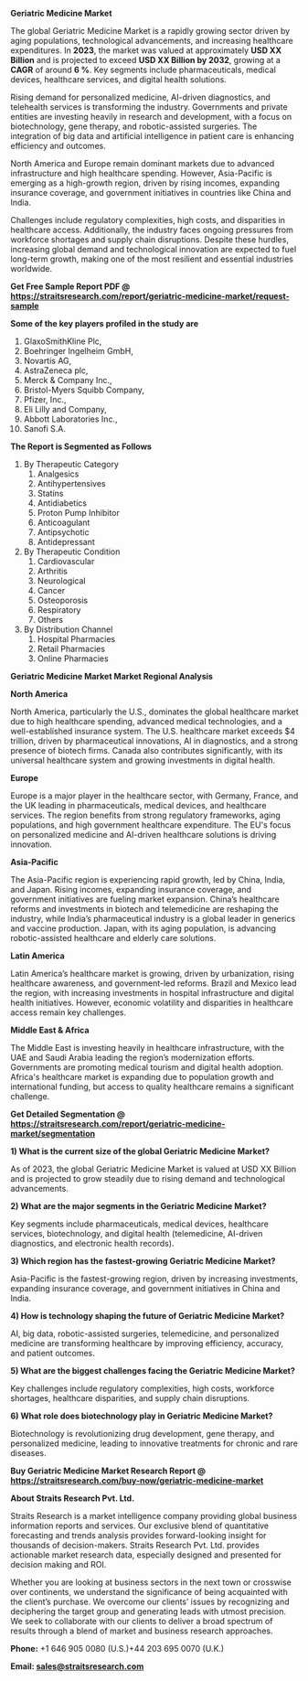 <p><strong>Geriatric Medicine Market</strong></p>
<p>The global Geriatric Medicine Market is a rapidly growing sector driven by aging populations, technological advancements, and increasing healthcare expenditures. In <strong>2023</strong>, the market was valued at approximately <strong>USD XX Billion</strong> and is projected to exceed <strong>USD XX Billion</strong><strong> by 2032</strong>, growing at a <strong>CAGR</strong> of around <strong>6 %</strong>. Key segments include pharmaceuticals, medical devices, healthcare services, and digital health solutions.</p>
<p>Rising demand for personalized medicine, AI-driven diagnostics, and telehealth services is transforming the industry. Governments and private entities are investing heavily in research and development, with a focus on biotechnology, gene therapy, and robotic-assisted surgeries. The integration of big data and artificial intelligence in patient care is enhancing efficiency and outcomes.</p>
<p>North America and Europe remain dominant markets due to advanced infrastructure and high healthcare spending. However, Asia-Pacific is emerging as a high-growth region, driven by rising incomes, expanding insurance coverage, and government initiatives in countries like China and India.</p>
<p>Challenges include regulatory complexities, high costs, and disparities in healthcare access. Additionally, the industry faces ongoing pressures from workforce shortages and supply chain disruptions. Despite these hurdles, increasing global demand and technological innovation are expected to fuel long-term growth, making one of the most resilient and essential industries worldwide.</p>
<p><strong>Get Free Sample Report PDF @ <a href=https://straitsresearch.com/report/geriatric-medicine-market/request-sample>https://straitsresearch.com/report/geriatric-medicine-market/request-sample</a></strong></p>
<div><strong>Some of the key players profiled in the study are</strong></div>
<p><ol>
<li> GlaxoSmithKline Plc,</li>
<li>Boehringer Ingelheim GmbH,</li>
<li>Novartis AG,</li>
<li>AstraZeneca plc,</li>
<li>Merck &amp; Company Inc.,</li>
<li>Bristol-Myers Squibb Company,</li>
<li>Pfizer, Inc.,</li>
<li>Eli Lilly and Company,</li>
<li>Abbott Laboratories Inc., </li>
<li>Sanofi S.A.</li>
</ol></p>
<p><strong>The Report is Segmented as Follows</strong></p>
<p><ol>
<li>By Therapeutic Category
<ol>
<li>Analgesics</li>
<li>Antihypertensives</li>
<li>Statins</li>
<li>Antidiabetics</li>
<li>Proton Pump Inhibitor</li>
<li>Anticoagulant</li>
<li>Antipsychotic</li>
<li>Antidepressant</li>
</ol>
</li>
<li>By Therapeutic Condition
<ol>
<li>Cardiovascular</li>
<li>Arthritis</li>
<li>Neurological</li>
<li>Cancer</li>
<li>Osteoporosis</li>
<li>Respiratory</li>
<li>Others</li>
</ol>
</li>
<li>By Distribution Channel
<ol>
<li>Hospital Pharmacies</li>
<li>Retail Pharmacies</li>
<li>Online Pharmacies</li>
</ol>
</li>
</ol></p>
<p><strong>Geriatric Medicine Market Market Regional Analysis</strong></p>
<p><strong>North America</strong></p>
<p>North America, particularly the U.S., dominates the global healthcare market due to high healthcare spending, advanced medical technologies, and a well-established insurance system. The U.S. healthcare market exceeds $4 trillion, driven by pharmaceutical innovations, AI in diagnostics, and a strong presence of biotech firms. Canada also contributes significantly, with its universal healthcare system and growing investments in digital health.</p>
<p><strong>Europe</strong></p>
<p>Europe is a major player in the healthcare sector, with Germany, France, and the UK leading in pharmaceuticals, medical devices, and healthcare services. The region benefits from strong regulatory frameworks, aging populations, and high government healthcare expenditure. The EU's focus on personalized medicine and AI-driven healthcare solutions is driving innovation.</p>
<p><strong>Asia-Pacific</strong></p>
<p>The Asia-Pacific region is experiencing rapid growth, led by China, India, and Japan. Rising incomes, expanding insurance coverage, and government initiatives are fueling market expansion. China&rsquo;s healthcare reforms and investments in biotech and telemedicine are reshaping the industry, while India&rsquo;s pharmaceutical industry is a global leader in generics and vaccine production. Japan, with its aging population, is advancing robotic-assisted healthcare and elderly care solutions.</p>
<p><strong>Latin America</strong></p>
<p>Latin America&rsquo;s healthcare market is growing, driven by urbanization, rising healthcare awareness, and government-led reforms. Brazil and Mexico lead the region, with increasing investments in hospital infrastructure and digital health initiatives. However, economic volatility and disparities in healthcare access remain key challenges.</p>
<p><strong>Middle East &amp; Africa</strong></p>
<p>The Middle East is investing heavily in healthcare infrastructure, with the UAE and Saudi Arabia leading the region&rsquo;s modernization efforts. Governments are promoting medical tourism and digital health adoption. Africa's healthcare market is expanding due to population growth and international funding, but access to quality healthcare remains a significant challenge.</p>
<p><strong>Get Detailed Segmentation @ <a href=https://straitsresearch.com/report/geriatric-medicine-market/segmentation>https://straitsresearch.com/report/geriatric-medicine-market/segmentation</a></strong></p>
<p><strong>1) What is the current size of the global Geriatric Medicine Market?</strong></p>
<p>As of 2023, the global Geriatric Medicine Market is valued at USD XX Billion and is projected to grow steadily due to rising demand and technological advancements.</p>
<p><strong>2) What are the major segments in the Geriatric Medicine Market?</strong></p>
<p>Key segments include pharmaceuticals, medical devices, healthcare services, biotechnology, and digital health (telemedicine, AI-driven diagnostics, and electronic health records).</p>
<p><strong>3) Which region has the fastest-growing Geriatric Medicine Market?</strong></p>
<p>Asia-Pacific is the fastest-growing region, driven by increasing investments, expanding insurance coverage, and government initiatives in China and India.</p>
<p><strong>4) How is technology shaping the future of Geriatric Medicine Market?</strong></p>
<p>AI, big data, robotic-assisted surgeries, telemedicine, and personalized medicine are transforming healthcare by improving efficiency, accuracy, and patient outcomes.</p>
<p><strong>5) What are the biggest challenges facing the Geriatric Medicine Market?</strong></p>
<p>Key challenges include regulatory complexities, high costs, workforce shortages, healthcare disparities, and supply chain disruptions.</p>
<p><strong>6) What role does biotechnology play in Geriatric Medicine Market?</strong></p>
<p>Biotechnology is revolutionizing drug development, gene therapy, and personalized medicine, leading to innovative treatments for chronic and rare diseases.</p>
<p><strong>Buy Geriatric Medicine Market Research Report @ <a href=https://straitsresearch.com/buy-now/geriatric-medicine-market>https://straitsresearch.com/buy-now/geriatric-medicine-market</a></strong></p>
<p><strong>About Straits Research Pvt. Ltd.</strong></p>
<p>Straits Research is a market intelligence company providing global business information reports and services. Our exclusive blend of quantitative forecasting and trends analysis provides forward-looking insight for thousands of decision-makers. Straits Research Pvt. Ltd. provides actionable market research data, especially designed and presented for decision making and ROI.</p>
<p>Whether you are looking at business sectors in the next town or crosswise over continents, we understand the significance of being acquainted with the client&rsquo;s purchase. We overcome our clients&rsquo; issues by recognizing and deciphering the target group and generating leads with utmost precision. We seek to collaborate with our clients to deliver a broad spectrum of results through a blend of market and business research approaches.</p>
<p><strong><strong>Phone:</strong></strong> +1 646 905 0080 (U.S.)+44 203 695 0070 (U.K.)</p>
<p><strong><strong>Email: </strong></strong><a href=mailto:sales@straitsresearch.com><strong><u><strong>sales@straitsresearch.com</strong></u></strong></a></p>
